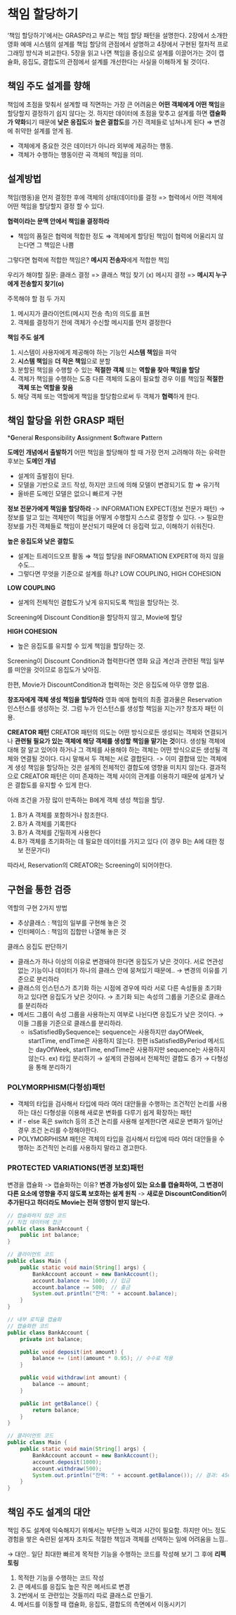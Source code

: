 
# 책임 할당하기
‘책임 할당하기'에서는 GRASP라고 부르는 책임 할당 패턴을 설명한다. 2장에서 소개한 영화 예매 시스템의 설계를 책임 할당의 관점에서 설명하고 4장에서 구현된 절차적 프로그래밍 방식과 비교한다. 5장을 읽고 나면 책임을 중심으로 설계를 이끌어가는 것이 캡슐화, 응집도, 결합도의 관점에서 설계를 개선한다는 사실을 이해하게 될 것이다.

## 책임 주도 설계를 향해
책임에 초점을 맞춰서 설계할 때 직면하는 가장 큰 어려움은 **어떤 객체에게 어떤 책임**을 할당할지 결정하기 쉽지 않다는 것. 하지만 데이터에 초점을 맞추고 설계를 하면 **캡슐화가 약화**되기 때문에 **낮은 응집도**와 **높은 결합도**를 가진 객체들로 넘쳐나게 된다 ⇒ 변경에 취약한 설계를 얻게 됨.  
- 객체에게 중요한 것은 데이터가 아니라 외부에 제공하는 행동.
- 객체가 수행하는 행동이란 곡 객체의 책임을 의미.

## 설계방법
책임(행동)을 먼저 결정한 후에 객체의 상태(데이터)를 결정 => 협력에서 어떤 객체에 어떤 책임을 할당할지 결정 할 수 있다.

**협력이라는 문맥 안에서 책임을 결정하라**
- 책임의 품질은 협력에 적합한 정도 ⇒ 객체에게 할당된 책임이 협력에 어울리지 않는다면 그 책임은 나쁨

그렇다면 협력에 적합한 책임은? **메시지 전송자**에게 적합한 책임

우리가 해야할 질문: 클래스 결정 => 클래스 책임 찾기 (x) 메시지 결정 => **메시지 누구에게 전송할지 찾기(o)**

주목해야 할 점 두 가지
1. 메시지가 클라이언트(메시지 전송 측)의 의도를 표현
2. 객체를 결정하기 전에 객체가 수신할 메시지를 먼저 결정한다

**책임 주도 설계**
1. 시스템이 사용자에게 제공해야 하는 기능인 **시스템 책임**을 파악
2. **시스템 책임**을 **더 작은 책임**으로 분할
3. 분할된 책임을 수행할 수 있는 **적절한 객체** 또는 **역할을 찾아 책임을 할당**
4. 객체가 책임을 수행하는 도중 다른 객체의 도움이 필요할 경우 이를 책임질 **적절한 객체 또는 역할을 찾음**
5. 해당 객체 또는 역할에게 책임을 할당함으로써 두 객체가 **협력**하게 한다.

## 책임 할당을 위한 GRASP 패턴
***G**eneral **R**esponsibility **A**ssignment **S**oftware **P**attern

**도메인 개념에서 출발하기**
어떤 책임을 할당해야 할 때 가장 먼저 고려해야 하는 유력한 후보는 **도메인 개념**
- 설계의 출발점이 된다.
- 모델을 기반으로 코드 작성, 하지만 코드에 의해 모델이 변경되기도 함 ⇒ 유기적
- 올바른 도메인 모델은 없으니 빠르게 구현

**정보 전문가에게 책임을 할당하라**
-> INFORMATION EXPECT(정보 전문가 패턴)
-> 정보를 알고 있는 객체만이 책임을 어떻게 수행할지 스스로 결정할 수 있다.
-> 필요한 정보를 가진 객체들로 책임이 분산되기 때문에 더 응집력 있고, 이해하기 쉬워진다.


**높은 응집도와 낮은 결합도**
- 설계는 트레이드오프 활동 ⇒ 책임 할당을 INFORMATION EXPERT에 하지 않을 수도…
- 그렇다면 무엇을 기준으로 설계를 하냐? LOW COUPLING, HIGH COHESION

**LOW COUPLING**
- 설계의 전체적인 결합도가 낮게 유지되도록 책임을 할당하는 것.

Screening에 Discount Condition을 할당하지 않고, Movie에 할당

**HIGH COHESION**
- 높은 응집도를 유지할 수 있게 책임을 할당하는 것.

Screening이 Discount Condition과 협력한다면 영화 요금 계산과 관련된 책임 일부를 떠안을 것이므로 응집도가 낮아짐.

한편, Movie가 DiscountCondition과 협력하는 것은 응집도에 아무 영향 없음.

**창조자에게 객체 생성 책임을 할당하라**
영화 예매 협력의 최종 결과물은 Reservation 인스턴스를 생성하는 것. 그럼 누가 인스턴스를 생성할 책임을 지는가? 창조자 패턴 이용.

**CREATOR 패턴**
CREATOR 패턴의 의도는 어떤 방식으로든 생성되는 객체와 연결되거나 **관련될 필요가 있는 객체에 해당 객체를 생성할 책임을 맡기는 것**이다. 생성될 객체에 대해 잘 알고 있어야 하거나 그 객체를 사용해야 하는 객체는 어떤 방식으로든 생성될 객체와 연결될 것이다. 다시 말해서 두 객체는 서로 결합된다. -> 이미 결합돼 있는 객체에게 생성 책임을 할당하는 것은 설계의 전체적인 결합도에 영향을 미치지 않는다. 결과적으로 CREATOR 패턴은 이미 존재하는 객체 사이의 관계를 이용하기 때문에 설계가 낮은 결합도를 유지할 수 있게 한다.

아래 조건을 가장 많이 만족하는 B에게 객체 생성 책임을 할당.

1. B가 A 객체를 포함하거나 참조한다.
2. B가 A 객체를 기록한다
3. B가 A 객체를 긴밀하게 사용한다
4. B가 객체를 초기화하는 데 필요한 데이터를 가지고 있다 (이 경우 B는 A에 대한 정보 전문가다)

따라서, Reservation의 CREATOR는 Screening이 되어야한다.

## 구현을 통한 검증
역할의 구현 2가지 방법

- 추상클래스 : 책임의 일부를 구현해 놓은 것
- 인터페이스 : 책임의 집합만 나열해 놓은 것

클래스 응집도 판단하기
- 클래스가 하나 이상의 이유로 변경돼야 한다면 응집도가 낮은 것이다. 서로 연관성 없는 기능이나 데이터가 하나의 클래스 안에 뭉쳐있기 때문에.. → 변경의 이유를 기준으로 분리하라
- 클래스의 인스턴스가 초기화 하는 시점에 경우에 따라 서로 다른 속성들을 초기화 하고 있다면 응집도가 낮은 것이다. →  초기화 되는 속성의 그룹을 기준으로 클래스를 분리하라
- 메서드 그룹이 속성 그룹을 사용하는지 여부로 나뉜다면 응집도가 낮은 것이다. → 이들 그룹을 기준으로 클래스를 분리하라.
  - isSatisfiedBySequence는 sequence는 사용하지만 dayOfWeek, startTime, endTime은 사용하지 않는다. 한편 isSatisfiedByPeriod 메서드는 dayOfWeek, startTime, endTime은 사용하지만 sequence는 사용하지 않는다.
ex) 타입 분리하기 → 설계의 관점에서 전체적인 결합도 증가 → 다형성을 통해 분리하기

### POLYMORPHISM(다형성)패턴
- 객체의 타입을 검사해서 타입에 따라 여러 대안들을 수행하는 조건적인 논리를 사용하는 대신 다형성을 이용해 새로운 변화를 다루기 쉽게 확장하는 패턴
- if - else 혹은 switch 등의 조건 논리를 사용해 설계한다면 새로운 변화가 일어난 경우 조건 논리를 수정해야한다. 
- POLYMORPHISM 패턴은 객체의 타입을 검사해서 타입에 따라 여러 대안들을 수행하는 조건적인 논리를 사용하지 말라고 경고한다.

### PROTECTED VARIATIONS(변경 보호)패턴
변경을 캡슐화
-> 캡슐화하는 이유? **변경 가능성이 있는 요소를 캡슐화하여, 그 변경이 다른 요소에 영향을 주지 않도록 보호하는 설계 원칙**
-> **새로운 DiscountCondition이 추가된다고 하더라도 Movie는 전혀 영향이 받지 않는다.**
~~~java
// 캡슐화하지 않은 코드
// 직접 데이터에 접근
public class BankAccount {
    public int balance;
}

// 클라이언트 코드
public class Main {
    public static void main(String[] args) {
        BankAccount account = new BankAccount();
        account.balance += 1000; // 입금
        account.balance -= 500;  // 출금
        System.out.println("잔액: " + account.balance);
    }
}
~~~
~~~java
// 내부 로직을 캡슐화
// 캡슐화한 코드
public class BankAccount {
    private int balance;

    public void deposit(int amount) {
        balance += (int)(amount * 0.95); // 수수료 적용
    }

    public void withdraw(int amount) {
        balance -= amount;
    }

    public int getBalance() {
        return balance;
    }
}

// 클라이언트 코드
public class Main {
    public static void main(String[] args) {
        BankAccount account = new BankAccount();
        account.deposit(1000);
        account.withdraw(500);
        System.out.println("잔액: " + account.getBalance()); // 결과: 450
    }
}
~~~

 
## 책임 주도 설계의 대안
책임 주도 설계에 익숙해지기 위해서는 부단한 노력과 시간이 필요함. 하지만 어느 정도 경험을 쌓은 숙련된 설계자 조차도 적절한 책임과 객체를 선택하는 일에 어려움을 느낌..

→ 대안.. 일단 최대한 빠르게 목적한 기능을 수행하는 코드를 작성해 보기 그 후에 **리펙토링**

1. 목적한 기능을 수행하는 코드 작성
2. 큰 메세드를 응집도 높은 작은 메서드로 변경
3. 2번에서 또 관련있는 것들끼리 따로 클래스로 만들기. 
4. 메서드를 이동할 때 캡슐화, 응집도, 결합도의 측면에서 이동시키기
